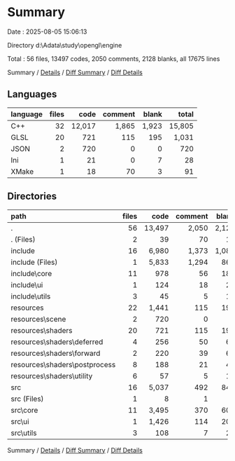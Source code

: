 # Summary

Date : 2025-08-05 15:06:13

Directory d:\\Adata\\study\\opengl\\engine

Total : 56 files,  13497 codes, 2050 comments, 2128 blanks, all 17675 lines

Summary / [Details](details.md) / [Diff Summary](diff.md) / [Diff Details](diff-details.md)

## Languages
| language | files | code | comment | blank | total |
| :--- | ---: | ---: | ---: | ---: | ---: |
| C++ | 32 | 12,017 | 1,865 | 1,923 | 15,805 |
| GLSL | 20 | 721 | 115 | 195 | 1,031 |
| JSON | 2 | 720 | 0 | 0 | 720 |
| Ini | 1 | 21 | 0 | 7 | 28 |
| XMake | 1 | 18 | 70 | 3 | 91 |

## Directories
| path | files | code | comment | blank | total |
| :--- | ---: | ---: | ---: | ---: | ---: |
| . | 56 | 13,497 | 2,050 | 2,128 | 17,675 |
| . (Files) | 2 | 39 | 70 | 10 | 119 |
| include | 16 | 6,980 | 1,373 | 1,080 | 9,433 |
| include (Files) | 1 | 5,833 | 1,294 | 861 | 7,988 |
| include\\core | 11 | 978 | 56 | 183 | 1,217 |
| include\\ui | 1 | 124 | 18 | 24 | 166 |
| include\\utils | 3 | 45 | 5 | 12 | 62 |
| resources | 22 | 1,441 | 115 | 195 | 1,751 |
| resources\\scene | 2 | 720 | 0 | 0 | 720 |
| resources\\shaders | 20 | 721 | 115 | 195 | 1,031 |
| resources\\shaders\\deferred | 4 | 256 | 50 | 65 | 371 |
| resources\\shaders\\forward | 2 | 220 | 39 | 69 | 328 |
| resources\\shaders\\postprocess | 8 | 188 | 21 | 45 | 254 |
| resources\\shaders\\utility | 6 | 57 | 5 | 16 | 78 |
| src | 16 | 5,037 | 492 | 843 | 6,372 |
| src (Files) | 1 | 8 | 1 | 1 | 10 |
| src\\core | 11 | 3,495 | 370 | 606 | 4,471 |
| src\\ui | 1 | 1,426 | 114 | 208 | 1,748 |
| src\\utils | 3 | 108 | 7 | 28 | 143 |

Summary / [Details](details.md) / [Diff Summary](diff.md) / [Diff Details](diff-details.md)